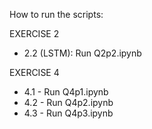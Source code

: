 

How to run the scripts:

EXERCISE 2

- 2.2 (LSTM): Run Q2p2.ipynb

EXERCISE 4

- 4.1 - Run Q4p1.ipynb
- 4.2 - Run Q4p2.ipynb
- 4.3 - Run Q4p3.ipynb
